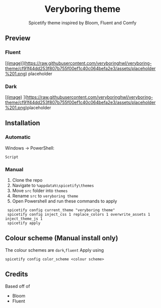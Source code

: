 <div align = "center">
<h1>Veryboring theme</h1>
<p>Spicetify theme inspired by Bloom, Fluent and Comfy</p>
</div>

## Preview

### Fluent

[[(image)](https://github.com/veryboringhwl/veryboring-theme/blob/main/assets/placeholder%201.png)](https://raw.githubusercontent.com/veryboringhwl/veryboring-theme/cf91f44dd253f807b755f00ef1c40c064befa2e3/assets/placeholder%201.png)
placeholder
### Dark

[[(image)](https://github.com/veryboringhwl/veryboring-theme/blob/main/assets/placeholder%202.png)
](https://raw.githubusercontent.com/veryboringhwl/veryboring-theme/cf91f44dd253f807b755f00ef1c40c064befa2e3/assets/placeholder%201.png)placeholder
## Installation

### Automatic
Windows → PowerShell:

```Script```
### Manual
1. Clone the repo
2. Navigate to ```%appdata%\spicetify\themes```
3. Move `src` folder into `themes`
4. Rename `src` to `veryboring theme`
4. Open Powershell and run these commands to apply

```
 spicetify config current_theme "veryboring theme"
 spicetify config inject_css 1 replace_colors 1 overwrite_assets 1 inject_theme_js 1
 spicetify apply
```
## Colour scheme (Manual install only)
The colour schemes are `dark`,`fluent` Apply using 

`spicetify config color_scheme <colour scheme>`

## Credits
Based off of
- Bloom
- Fluent
